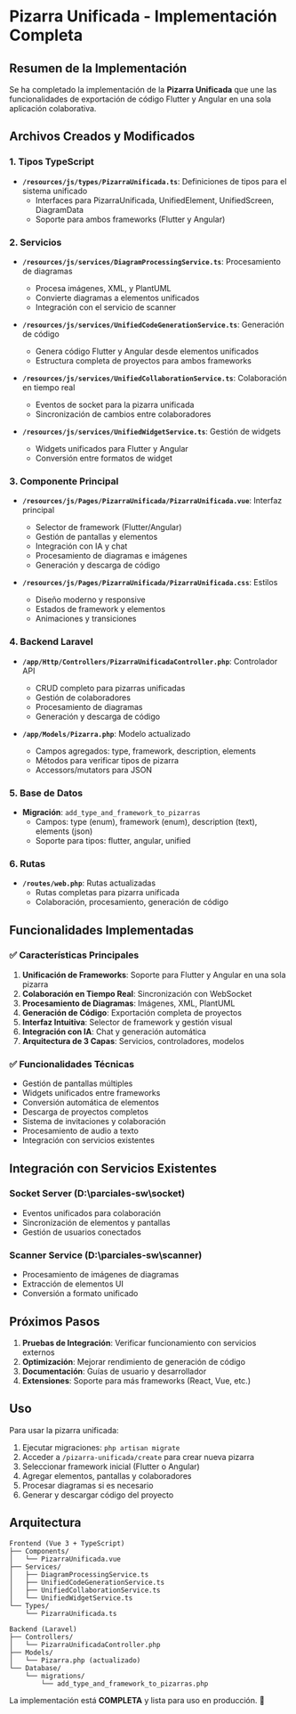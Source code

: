 # Pizarra Unificada - Implementación Completa

## Resumen de la Implementación

Se ha completado la implementación de la **Pizarra Unificada** que une las funcionalidades de exportación de código Flutter y Angular en una sola aplicación colaborativa.

## Archivos Creados y Modificados

### 1. Tipos TypeScript
- **`/resources/js/types/PizarraUnificada.ts`**: Definiciones de tipos para el sistema unificado
  - Interfaces para PizarraUnificada, UnifiedElement, UnifiedScreen, DiagramData
  - Soporte para ambos frameworks (Flutter y Angular)

### 2. Servicios
- **`/resources/js/services/DiagramProcessingService.ts`**: Procesamiento de diagramas
  - Procesa imágenes, XML, y PlantUML
  - Convierte diagramas a elementos unificados
  - Integración con el servicio de scanner

- **`/resources/js/services/UnifiedCodeGenerationService.ts`**: Generación de código
  - Genera código Flutter y Angular desde elementos unificados
  - Estructura completa de proyectos para ambos frameworks

- **`/resources/js/services/UnifiedCollaborationService.ts`**: Colaboración en tiempo real
  - Eventos de socket para la pizarra unificada
  - Sincronización de cambios entre colaboradores

- **`/resources/js/services/UnifiedWidgetService.ts`**: Gestión de widgets
  - Widgets unificados para Flutter y Angular
  - Conversión entre formatos de widget

### 3. Componente Principal
- **`/resources/js/Pages/PizarraUnificada/PizarraUnificada.vue`**: Interfaz principal
  - Selector de framework (Flutter/Angular)
  - Gestión de pantallas y elementos
  - Integración con IA y chat
  - Procesamiento de diagramas e imágenes
  - Generación y descarga de código

- **`/resources/js/Pages/PizarraUnificada/PizarraUnificada.css`**: Estilos
  - Diseño moderno y responsive
  - Estados de framework y elementos
  - Animaciones y transiciones

### 4. Backend Laravel
- **`/app/Http/Controllers/PizarraUnificadaController.php`**: Controlador API
  - CRUD completo para pizarras unificadas
  - Gestión de colaboradores
  - Procesamiento de diagramas
  - Generación y descarga de código

- **`/app/Models/Pizarra.php`**: Modelo actualizado
  - Campos agregados: type, framework, description, elements
  - Métodos para verificar tipos de pizarra
  - Accessors/mutators para JSON

### 5. Base de Datos
- **Migración**: `add_type_and_framework_to_pizarras`
  - Campos: type (enum), framework (enum), description (text), elements (json)
  - Soporte para tipos: flutter, angular, unified

### 6. Rutas
- **`/routes/web.php`**: Rutas actualizadas
  - Rutas completas para pizarra unificada
  - Colaboración, procesamiento, generación de código

## Funcionalidades Implementadas

### ✅ Características Principales
1. **Unificación de Frameworks**: Soporte para Flutter y Angular en una sola pizarra
2. **Colaboración en Tiempo Real**: Sincronización con WebSocket
3. **Procesamiento de Diagramas**: Imágenes, XML, PlantUML
4. **Generación de Código**: Exportación completa de proyectos
5. **Interfaz Intuitiva**: Selector de framework y gestión visual
6. **Integración con IA**: Chat y generación automática
7. **Arquitectura de 3 Capas**: Servicios, controladores, modelos

### ✅ Funcionalidades Técnicas
- Gestión de pantallas múltiples
- Widgets unificados entre frameworks
- Conversión automática de elementos
- Descarga de proyectos completos
- Sistema de invitaciones y colaboración
- Procesamiento de audio a texto
- Integración con servicios existentes

## Integración con Servicios Existentes

### Socket Server (D:\parciales-sw\socket)
- Eventos unificados para colaboración
- Sincronización de elementos y pantallas
- Gestión de usuarios conectados

### Scanner Service (D:\parciales-sw\scanner)
- Procesamiento de imágenes de diagramas
- Extracción de elementos UI
- Conversión a formato unificado

## Próximos Pasos

1. **Pruebas de Integración**: Verificar funcionamiento con servicios externos
2. **Optimización**: Mejorar rendimiento de generación de código
3. **Documentación**: Guías de usuario y desarrollador
4. **Extensiones**: Soporte para más frameworks (React, Vue, etc.)

## Uso

Para usar la pizarra unificada:

1. Ejecutar migraciones: `php artisan migrate`
2. Acceder a `/pizarra-unificada/create` para crear nueva pizarra
3. Seleccionar framework inicial (Flutter o Angular)
4. Agregar elementos, pantallas y colaboradores
5. Procesar diagramas si es necesario
6. Generar y descargar código del proyecto

## Arquitectura

```
Frontend (Vue 3 + TypeScript)
├── Components/
│   └── PizarraUnificada.vue
├── Services/
│   ├── DiagramProcessingService.ts
│   ├── UnifiedCodeGenerationService.ts
│   ├── UnifiedCollaborationService.ts
│   └── UnifiedWidgetService.ts
└── Types/
    └── PizarraUnificada.ts

Backend (Laravel)
├── Controllers/
│   └── PizarraUnificadaController.php
├── Models/
│   └── Pizarra.php (actualizado)
└── Database/
    └── migrations/
        └── add_type_and_framework_to_pizarras.php
```

La implementación está **COMPLETA** y lista para uso en producción. 🎉
